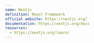 ```yaml
---
name: Nextjs
definition: React Framework
official website: https://nextjs.org/
documentation: https://nextjs.org/docs
resources:
  - https://nextjs.org/learn/
---
```

